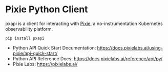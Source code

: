 # Pixie Python Client
pxapi is a client for interacting with [Pixie](https://pixielabs.ai/), a no-instrumentation Kubernetes observability platform.

```
pip install pxapi
```

* Python API Quick Start Documentation: https://docs.pixielabs.ai/using-pixie/api-quick-start/
* Python API Reference Docs: https://docs.pixielabs.ai/reference/api/py/
* Pixie Labs: https://pixielabs.ai/
